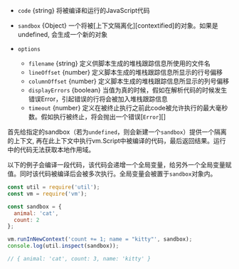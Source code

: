 <!-- YAML
added: v0.3.1
-->

* `code` {string} 将被编译和运行的JavaScript代码
* `sandbox` {Object} 一个将被[上下文隔离化][contextified]的对象。如果是undefined, 会生成一个新的对象

* `options`
  * `filename` {string} 定义供脚本生成的堆栈跟踪信息所使用的文件名
  * `lineOffset` {number} 定义脚本生成的堆栈跟踪信息所显示的行号偏移
  * `columnOffset` {number} 定义脚本生成的堆栈跟踪信息所显示的列号偏移
  * `displayErrors` {boolean} 当值为真的时候，假如在解析代码的时候发生错误Error，引起错误的行将会被加入堆栈跟踪信息
  * `timeout` {number} 定义在被终止执行之前此code被允许执行的最大毫秒数。假如执行被终止，将会抛出一个错误[`Error`][]

首先给指定的sandbox（若为`undefined`，则会新建一个`sandbox`）提供一个隔离的上下文, 再在此上下文中执行vm.Script中被编译的代码，最后返回结果。运行中的代码无法获取本地作用域。

以下的例子会编译一段代码，该代码会递增一个全局变量，给另外一个全局变量赋值。同时该代码被编译后会被多次执行。全局变量会被置于`sandbox`对象内。

```js
const util = require('util');
const vm = require('vm');

const sandbox = {
  animal: 'cat',
  count: 2
};

vm.runInNewContext('count += 1; name = "kitty"', sandbox);
console.log(util.inspect(sandbox));

// { animal: 'cat', count: 3, name: 'kitty' }
```

